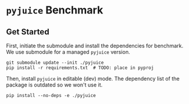 # `pyjuice` Benchmark

## Get Started
First, initiate the submodule and install the dependencies for benchmark. We use submodule for a managed `pyjuice` version.

```shell
git submodule update --init ./pyjuice
pip install -r requirements.txt  # TODO: place in pyproj
```

Then, install `pyjuice` in editable (dev) mode. The dependency list of the package is outdated so we won't use it.

```shell
pip install --no-deps -e ./pyjuice
```
